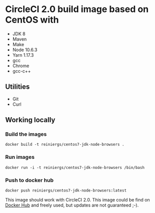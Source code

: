 # CircleCI 2.0 build image based on CentOS with

 - JDK 8
 - Maven
 - Make
 - Node 10.6.3
 - Yarn 1.17.3
 - gcc
 - Chrome
 - gcc-c++

## Utilities

- Git
- Curl

## Working locally 

### Build the images
```
docker build -t reiniergs/centos7-jdk-node-browsers .
```

### Run images 
```
docker run -i -t reiniergs/centos7-jdk-node-browsers /bin/bash
```

### Push to docker hub
```
docker push reiniergs/centos7-jdk-node-browsers:latest
```


This image should work with CircleCI 2.0. This image could be find on [Docker Hub](https://hub.docker.com/r/reiniergs/centos7-jdk-node-browsers/) and freely used, but updates are not guaranteed ;-).
